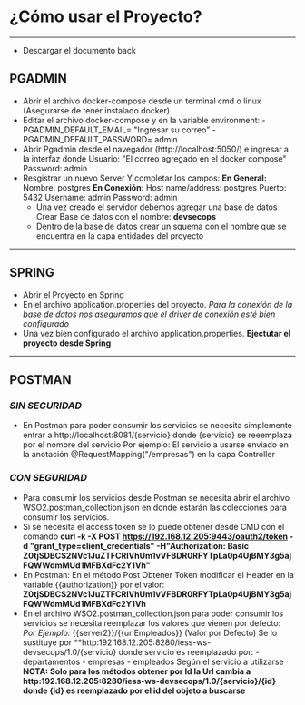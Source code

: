 # ¿Cómo usar el Proyecto?
---
- Descargar el documento back

## **PGADMIN**
- Abrir el archivo docker-compose desde un terminal cmd o linux (Asegurarse de tener instalado docker)
- Editar el archivo docker-compose y en la variable 
  environment:
      - PGADMIN_DEFAULT_EMAIL= "Ingresar su correo"
      - PGADMIN_DEFAULT_PASSWORD= admin
- Abrir Pgadmin desde el navegador (http://localhost:5050/) e ingresar a la interfaz
   donde 
         Usuario: "El correo agregado en el docker compose"
         Password: admin
- Resgistrar un nuevo Server
   Y completar los campos:
      **En General:**
            Nombre: postgres
      **En Conexión:**
            Host name/address: postgres
            Puerto: 5432
            Username: admin
            Password: admin
  - Una vez creado el servidor debemos agregar una base de datos
            Crear Base de datos con el nombre: **devsecops** 
  - Dentro de la base de datos crear un squema con el nombre que se encuentra en la capa entidades del proyecto
---
## **SPRING**
- Abrir el Proyecto en Spring
- En el archivo application.properties del proyecto. 
  *Para la conexión de la base de datos nos aseguramos que el driver de conexión esté bien configurado*
- Una vez bien configurado el archivo application.properties. **Ejectutar el proyecto desde Spring**
---
## **POSTMAN**

### *SIN SEGURIDAD*
- En Postman para poder consumir los servicios se necesita simplemente entrar a
   http://localhost:8081/{servicio} donde {servicio} se reeemplaza por el nombre del servicio
   Por ejemplo:
   El servicio a usarse enviado en la anotación
   @RequestMapping("/empresas") en la capa Controller

### *CON SEGURIDAD*
- Para consumir los servicios desde Postman se necesita abrir el archivo WSO2.postman_collection.json en donde
   estarán las colecciones para consumir los servicios.
- Si se necesita el access token se lo puede obtener desde CMD con el comando
   **curl -k -X POST https://192.168.12.205:9443/oauth2/token -d "grant_type=client_credentials"
   -H"Authorization: Basic Z0tjSDBCS2NVc1JuZTFCRlVhUm1vVFBDR0RFYTpLa0p4UjBMY3g5ajFQWWdmMUd1MFBXdFc2Y1Vh"**
- En Postman:
    En el método Post Obtener Token modificar el Header en la variable
    {{authorization}} por el valor: **Z0tjSDBCS2NVc1JuZTFCRlVhUm1vVFBDR0RFYTpLa0p4UjBMY3g5ajFQWWdmMUd1MFBXdFc2Y1Vh**
- En el archivo WSO2.postman_collection.json para poder consumir los servicios se necesita reemplazar los valores que vienen por defecto:
  *Por Ejemplo:*
          {{server2}}/{{urlEmpleados}} (Valor por Defecto)
  Se lo sustituye por **http:192.168.12.205:8280/iess-ws-devsecops/1.0/{servicio} donde servicio es reemplazado por:
           - departamentos
           - empresas
           - empleados
  Según el servicio a utilizarse
**NOTA: Solo para los métodos obtener por Id la Url cambia a http:192.168.12.205:8280/iess-ws-devsecops/1.0/{servicio}/{id} donde {id} es reemplazado por el id del objeto a buscarse** 

